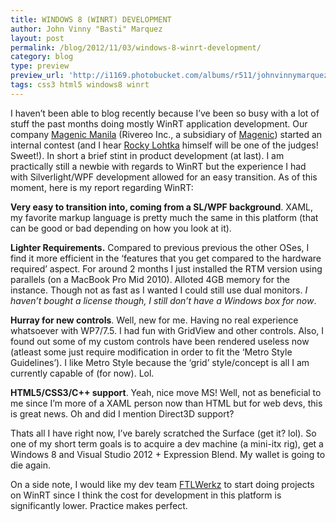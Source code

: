 ```yaml
---
title: WINDOWS 8 (WINRT) DEVELOPMENT
author: John Vinny "Basti" Marquez
layout: post
permalink: /blog/2012/11/03/windows-8-winrt-development/
category: blog
type: preview
preview_url: 'http://i1169.photobucket.com/albums/r511/johnvinnymarquez/adobo_zps5ad5926e.jpg'
tags: css3 html5 windows8 winrt
---
```

I haven&#8217;t been able to blog recently because I&#8217;ve been so busy with a lot of stuff the past months doing mostly WinRT application development. Our company <a href="http://magenic.com/Locations/ManilaInternationalOffice.aspx" target="_blank">Magenic Manila</a> (Rivereo Inc., a subsidiary of <a title="http://magenic.com/" href="http://magenic.com/" target="_blank">Magenic</a>) started an internal contest (and I hear <a href="http://www.lhotka.net/" target="_blank">Rocky Lohtka</a> himself will be one of the judges! Sweet!). In short a brief stint in product development (at last). I am practically still a newbie with regards to WinRT but the experience I had with Silverlight/WPF development allowed for an easy transition. As of this moment, here is my report regarding WinRT:

**Very easy to transition into, coming from a SL/WPF background**. XAML, my favorite markup language is pretty much the same in this platform (that can be good or bad depending on how you look at it).

**Lighter Requirements.** Compared to previous previous the other OSes, I find it more efficient in the &#8216;features that you get compared to the hardware required&#8217; aspect. For around 2 months I just installed the RTM version using parallels (on a MacBook Pro Mid 2010). Alloted 4GB memory for the instance. Though not as fast as I wanted I could still use dual monitors. *I haven&#8217;t bought a license though, I still don&#8217;t have a Windows box for now*.

**Hurray for new controls**. Well, new for me. Having no real experience whatsoever with WP7/7.5. I had fun with GridView and other controls. Also, I found out some of my custom controls have been rendered useless now (atleast some just require modification in order to fit the &#8216;Metro Style Guidelines&#8217;). I like Metro Style because the &#8216;grid&#8217; style/concept is all I am currently capable of (for now). Lol.

**HTML5/CSS3/C++ support**. Yeah, nice move MS! Well, not as beneficial to me since I&#8217;m more of a XAML person now than HTML but for web devs, this is great news. Oh and did I mention Direct3D support?

Thats all I have right now, I&#8217;ve barely scratched the Surface (get it? lol). So one of my short term goals is to acquire a dev machine (a mini-itx rig), get a Windows 8 and Visual Studio 2012 + Expression Blend. My wallet is going to die again.

On a side note, I would like my dev team <a href="http://ftlwerkz.com/" target="_blank">FTLWerkz</a> to start doing projects on WinRT since I think the cost for development in this platform is significantly lower. Practice makes perfect.